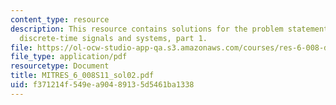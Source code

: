 ```yaml
---
content_type: resource
description: This resource contains solutions for the problem statements related to
  discrete-time signals and systems, part 1.
file: https://ol-ocw-studio-app-qa.s3.amazonaws.com/courses/res-6-008-digital-signal-processing-spring-2011/f371214f549ea90489135d5461ba1338_MITRES_6_008S11_sol02.pdf
file_type: application/pdf
resourcetype: Document
title: MITRES_6_008S11_sol02.pdf
uid: f371214f-549e-a904-8913-5d5461ba1338
---
```

